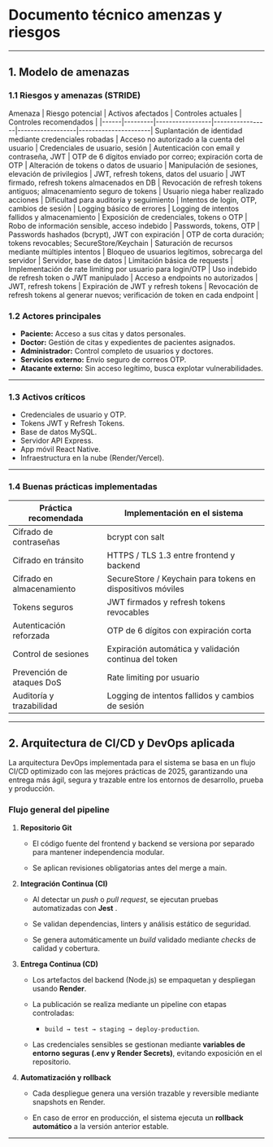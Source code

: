 # Documento técnico amenzas y riesgos

---
## 1. Modelo de amenazas
### 1.1 Riesgos y amenazas (STRIDE)

Amenaza | Riesgo potencial | Activos afectados | Controles actuales | Controles recomendados |
|------|---------|-----------------|-----------------|------------------|----------------------|
Suplantación de identidad mediante credenciales robadas | Acceso no autorizado a la cuenta del usuario | Credenciales de usuario, sesión | Autenticación con email y contraseña, JWT | OTP de 6 dígitos enviado por correo; expiración corta de OTP |
 Alteración de tokens o datos de usuario | Manipulación de sesiones, elevación de privilegios | JWT, refresh tokens, datos del usuario | JWT firmado, refresh tokens almacenados en DB | Revocación de refresh tokens antiguos; almacenamiento seguro de tokens |
Usuario niega haber realizado acciones | Dificultad para auditoría y seguimiento | Intentos de login, OTP, cambios de sesión | Logging básico de errores | Logging de intentos fallidos y almacenamiento |
Exposición de credenciales, tokens o OTP | Robo de información sensible, acceso indebido | Passwords, tokens, OTP | Passwords hashados (bcrypt), JWT con expiración | OTP de corta duración; tokens revocables; SecureStore/Keychain |
Saturación de recursos mediante múltiples intentos | Bloqueo de usuarios legítimos, sobrecarga del servidor | Servidor, base de datos | Limitación básica de requests | Implementación de rate limiting por usuario para login/OTP |
Uso indebido de refresh token o JWT manipulado | Acceso a endpoints no autorizados | JWT, refresh tokens | Expiración de JWT y refresh tokens | Revocación de refresh tokens al generar nuevos; verificación de token en cada endpoint |

### 1.2 Actores principales
- **Paciente:** Acceso a sus citas y datos personales.  
- **Doctor:** Gestión de citas y expedientes de pacientes asignados.  
- **Administrador:** Control completo de usuarios y doctores.  
- **Servicios externo:** Envío seguro de correos OTP.  
- **Atacante externo:** Sin acceso legítimo, busca explotar vulnerabilidades.
---
### 1.3 Activos críticos
- Credenciales de usuario y OTP.
- Tokens JWT y Refresh Tokens.
- Base de datos MySQL.
- Servidor API Express.
- App móvil React Native.
- Infraestructura en la nube (Render/Vercel).

---
### 1.4 Buenas prácticas implementadas

| Práctica recomendada | Implementación en el sistema |
|---------------------|----------------------------|
| Cifrado de contraseñas | bcrypt con salt |
| Cifrado en tránsito | HTTPS / TLS 1.3 entre frontend y backend |
| Cifrado en almacenamiento | SecureStore / Keychain para tokens en dispositivos móviles |
| Tokens seguros | JWT firmados y refresh tokens revocables |
| Autenticación reforzada | OTP de 6 dígitos con expiración corta |
| Control de sesiones | Expiración automática y validación continua del token |
| Prevención de ataques DoS | Rate limiting por usuario |
| Auditoría y trazabilidad | Logging de intentos fallidos y cambios de sesión |

---

## 2. Arquitectura de CI/CD y DevOps aplicada
La arquitectura DevOps implementada para el sistema se basa en un flujo CI/CD optimizado con las mejores prácticas de 2025, garantizando una entrega más ágil, segura y trazable entre los entornos de desarrollo, prueba y producción.

### **Flujo general del pipeline**

1.  **Repositorio Git**
    
    -   El código fuente del frontend y backend se versiona por separado para mantener independencia modular.
        
    -   Se aplican revisiones obligatorias antes del merge a main.
        
2.  **Integración Continua (CI)**
    
    -   Al detectar un _push_ o _pull request_, se ejecutan pruebas automatizadas con **Jest** .
        
    -   Se validan dependencias, linters y análisis estático de seguridad.
        
    -   Se genera automáticamente un _build_ validado mediante _checks_ de calidad y cobertura.
        
3.  **Entrega Continua (CD)**
    
    -   Los artefactos del backend (Node.js) se empaquetan y despliegan usando **Render**.
        
    -   La publicación se realiza mediante un pipeline con etapas controladas:
        
        -   `build → test → staging → deploy-production`.
            
    -   Las credenciales sensibles se gestionan mediante **variables de entorno seguras (.env y Render Secrets)**, evitando exposición en el repositorio.
        
4.  **Automatización y rollback**
    -   Cada despliegue genera una versión trazable y reversible mediante snapshots en Render.
        
    -   En caso de error en producción, el sistema ejecuta un **rollback automático** a la versión anterior estable.
        

---
